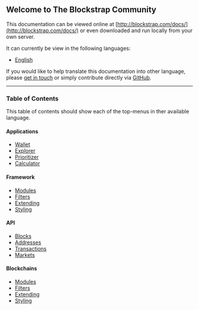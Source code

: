 ## Welcome to The Blockstrap Community

This documentation can be viewed online at [http://blockstrap.com/docs/](http://blockstrap.com/docs/) or even downloaded and run locally from your own server.

It can currently be view in the following languages:

* [English](en/)

If you would like to help translate this documentation into other language, please [get in touch](http://blockstrap.com/contact) or simply contribute directly via [GitHub](http://github.com/blockstrap/docs).

----------

### Table of Contents

This table of contents should show each of the top-menus in ther available language.

#### Applications

* [Wallet](en/applications/wallet/)
* [Explorer](en/applications/explorer/)
* [Prioritizer](en/applications/prioritizer/)
* [Calculator](en/applications/calculator/)

#### Framework

* [Modules](en/framework/modules/)
* [Filters](en/framework/filters/)
* [Extending](en/framework/extending/)
* [Styling](en/framework/styling/)

#### API

* [Blocks](en/api/v0/blocks/)
* [Addresses](en/api/v0/addresses/)
* [Transactions](en/api/v0/transactions/)
* [Markets](en/api/v0/markets/)


#### Blockchains

* [Modules](en/blockchains/bitcoin/)
* [Filters](en/blockchains/litecoin/)
* [Extending](en/blockchains/dogecoin/)
* [Styling](en/blockchains/testnets/)
